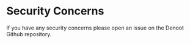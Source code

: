 # Security Concerns
If you have any security concerns please open an issue on the Denoot Github repository.